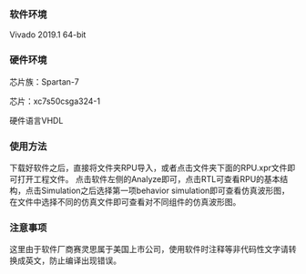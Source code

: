 ### 软件环境 ###
Vivado 2019.1 64-bit
### 硬件环境 ###
芯片族：Spartan-7

芯片：xc7s50csga324-1

硬件语言VHDL
### 使用方法 ###
下载好软件之后，直接将文件夹RPU导入，或者点击文件夹下面的RPU.xpr文件即可打开工程文件。
点击软件左侧的Analyze即可，点击RTL可查看RPU的基本结构，点击Simulation之后选择第一项behavior simulation即可查看仿真波形图，在文件中选择不同的仿真文件即可查看对不同组件的仿真波形图。

### 注意事项 ###
这里由于软件厂商赛灵思属于美国上市公司，使用软件时注释等非代码性文字请转换成英文，防止编译出现错误。
